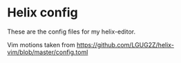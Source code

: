 # Helix config

These are the config files for my helix-editor.

Vim motions taken from https://github.com/LGUG2Z/helix-vim/blob/master/config.toml
